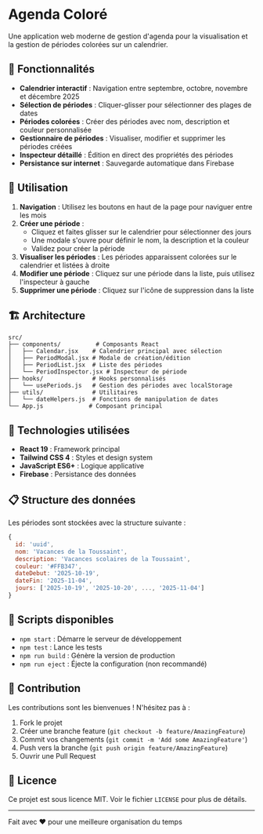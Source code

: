 # Agenda Coloré

Une application web moderne de gestion d'agenda pour la visualisation et la gestion de périodes colorées sur un calendrier.

## 🎯 Fonctionnalités

- **Calendrier interactif** : Navigation entre septembre, octobre, novembre et décembre 2025
- **Sélection de périodes** : Cliquer-glisser pour sélectionner des plages de dates
- **Périodes colorées** : Créer des périodes avec nom, description et couleur personnalisée
- **Gestionnaire de périodes** : Visualiser, modifier et supprimer les périodes créées
- **Inspecteur détaillé** : Édition en direct des propriétés des périodes
- **Persistance sur internet** : Sauvegarde automatique dans Firebase

## 📱 Utilisation

1. **Navigation** : Utilisez les boutons en haut de la page pour naviguer entre les mois
2. **Créer une période** :
   - Cliquez et faites glisser sur le calendrier pour sélectionner des jours
   - Une modale s'ouvre pour définir le nom, la description et la couleur
   - Validez pour créer la période
3. **Visualiser les périodes** : Les périodes apparaissent colorées sur le calendrier et listées à droite
4. **Modifier une période** : Cliquez sur une période dans la liste, puis utilisez l'inspecteur à gauche
5. **Supprimer une période** : Cliquez sur l'icône de suppression dans la liste

## 🏗️ Architecture

```
src/
├── components/          # Composants React
│   ├── Calendar.jsx    # Calendrier principal avec sélection
│   ├── PeriodModal.jsx # Modale de création/édition
│   ├── PeriodList.jsx  # Liste des périodes
│   └── PeriodInspector.jsx # Inspecteur de période
├── hooks/              # Hooks personnalisés
│   └── usePeriods.js   # Gestion des périodes avec localStorage
├── utils/              # Utilitaires
│   └── dateHelpers.js  # Fonctions de manipulation de dates
└── App.js             # Composant principal
```

## 🎨 Technologies utilisées

- **React 19** : Framework principal
- **Tailwind CSS 4** : Styles et design system
- **JavaScript ES6+** : Logique applicative
- **Firebase** : Persistance des données

## 📋 Structure des données

Les périodes sont stockées avec la structure suivante :

```javascript
{
  id: 'uuid',
  nom: 'Vacances de la Toussaint',
  description: 'Vacances scolaires de la Toussaint',
  couleur: '#FFB347',
  dateDebut: '2025-10-19',
  dateFin: '2025-11-04',
  jours: ['2025-10-19', '2025-10-20', ..., '2025-11-04']
}
```

## 🔧 Scripts disponibles

- `npm start` : Démarre le serveur de développement
- `npm test` : Lance les tests
- `npm run build` : Génère la version de production
- `npm run eject` : Éjecte la configuration (non recommandé)

## 🤝 Contribution

Les contributions sont les bienvenues ! N'hésitez pas à :

1. Fork le projet
2. Créer une branche feature (`git checkout -b feature/AmazingFeature`)
3. Commit vos changements (`git commit -m 'Add some AmazingFeature'`)
4. Push vers la branche (`git push origin feature/AmazingFeature`)
5. Ouvrir une Pull Request

## 📄 Licence

Ce projet est sous licence MIT. Voir le fichier `LICENSE` pour plus de détails.

---

Fait avec ❤️ pour une meilleure organisation du temps
